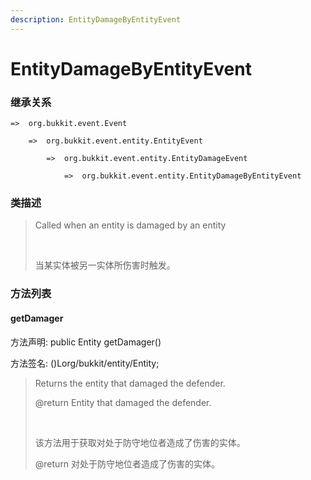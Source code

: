```yaml
---
description: EntityDamageByEntityEvent
---
```


# EntityDamageByEntityEvent

### 继承关系

    =>  org.bukkit.event.Event

        =>  org.bukkit.event.entity.EntityEvent

            =>  org.bukkit.event.entity.EntityDamageEvent

                =>  org.bukkit.event.entity.EntityDamageByEntityEvent

### 类描述

> Called when an entity is damaged by an entity
> 
> <br>
> 
> 当某实体被另一实体所伤害时触发。

### 方法列表

#### getDamager

方法声明: public Entity getDamager()

方法签名: ()Lorg/bukkit/entity/Entity;

> Returns the entity that damaged the defender.
> 
> @return Entity that damaged the defender.
> 
> <br>
> 
> 该方法用于获取对处于防守地位者造成了伤害的实体。
> 
> @return 对处于防守地位者造成了伤害的实体。